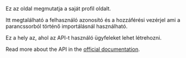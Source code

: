 Ez az oldal megmutatja a saját profil oldalt.

Itt megtalálható a felhasználó azonosító és a hozzáférési vezérjel ami a parancssorból történő importálásnál használható.

Ez a hely az, ahol az API-t használó ügyfeleket lehet létrehozni.

Read more about the API in the [official documentation](https://docs.firefly-iii.org/api/api).